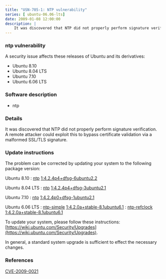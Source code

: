 ```yaml
---
title: "USN-705-1: NTP vulnerability"
series: [ ubuntu-06.06-lts]
date: 2009-01-08 12:00:00
description: |
    It was discovered that NTP did not properly perform signature verification. A remote attacker could exploit this to bypass certificate validation via a malformed SSL/TLS signature. 
--- 
```

 
### ntp vulnerability

A security issue affects these releases of Ubuntu and its derivatives:

* Ubuntu 8.10
* Ubuntu 8.04 LTS
* Ubuntu 7.10
* Ubuntu 6.06 LTS

### Software description

* ntp 

### Details

It was discovered that NTP did not properly perform signature verification. A remote attacker could exploit this to bypass certificate validation via a malformed SSL/TLS signature. 

### Update instructions

The problem can be corrected by updating your system to the following package version:

Ubuntu 8.10
 : [ntp](https://launchpad.net/ubuntu/+source/ntp) <span> [1:4.2.4p4+dfsg-6ubuntu2.2](https://launchpad.net/ubuntu/+source/ntp/1:4.2.4p4+dfsg-6ubuntu2.2) </span> 

Ubuntu 8.04 LTS
 : [ntp](https://launchpad.net/ubuntu/+source/ntp) <span> [1:4.2.4p4+dfsg-3ubuntu2.1](https://launchpad.net/ubuntu/+source/ntp/1:4.2.4p4+dfsg-3ubuntu2.1) </span> 

Ubuntu 7.10
 : [ntp](https://launchpad.net/ubuntu/+source/ntp) <span> [1:4.2.4p0+dfsg-1ubuntu2.1](https://launchpad.net/ubuntu/+source/ntp/1:4.2.4p0+dfsg-1ubuntu2.1) </span> 

Ubuntu 6.06 LTS
 : [ntp-simple](https://launchpad.net/ubuntu/+source/ntp) <span> [1:4.2.0a+stable-8.1ubuntu6.1](https://launchpad.net/ubuntu/+source/ntp/1:4.2.0a+stable-8.1ubuntu6.1) </span> 
 : [ntp-refclock](https://launchpad.net/ubuntu/+source/ntp) <span> [1:4.2.0a+stable-8.1ubuntu6.1](https://launchpad.net/ubuntu/+source/ntp/1:4.2.0a+stable-8.1ubuntu6.1) </span> 

To update your system, please follow these instructions: [https://wiki.ubuntu.com/Security/Upgrades](https://wiki.ubuntu.com/Security/Upgrades).

In general, a standard system upgrade is sufficient to effect the necessary changes. 

### References

 [CVE-2009-0021](http://people.ubuntu.com/~ubuntu-security/cve/CVE-2009-0021)
 
